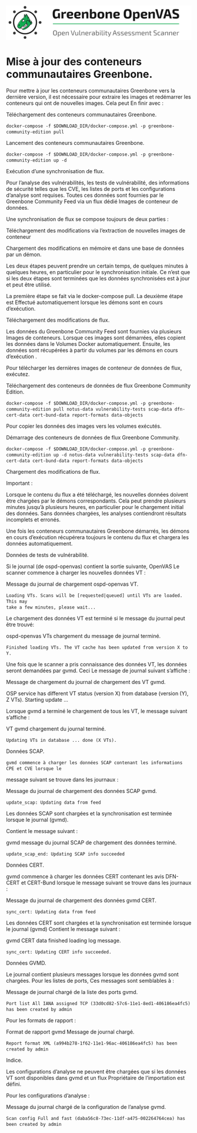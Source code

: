 ![OpenVAS](./images/OpenVAS.png)

# Mise à jour des conteneurs communautaires Greenbone.

Pour mettre à jour les conteneurs communautaires Greenbone vers la dernière version, il est nécessaire pour extraire les images et redémarrer les conteneurs qui ont de nouvelles images. Cela peut En finir avec :

Téléchargement des conteneurs communautaires Greenbone.
```
docker-compose -f $DOWNLOAD_DIR/docker-compose.yml -p greenbone-community-edition pull
```
Lancement des conteneurs communautaires Greenbone.
```
docker-compose -f $DOWNLOAD_DIR/docker-compose.yml -p greenbone-community-edition up -d
```
Exécution d’une synchronisation de flux.

Pour l’analyse des vulnérabilités, les tests de vulnérabilité, des informations de sécurité telles que les CVE, les listes de ports et les configurations d’analyse sont requises. Toutes ces données sont fournies par le Greenbone Community Feed via un flux dédié Images de conteneur de données.

Une synchronisation de flux se compose toujours de deux parties :

Téléchargement des modifications via l’extraction de nouvelles images de conteneur

Chargement des modifications en mémoire et dans une base de données par un démon.

Les deux étapes peuvent prendre un certain temps, de quelques minutes à quelques heures, en particulier pour le synchronisation initiale. Ce n’est que si les deux étapes sont terminées que les données synchronisées est à jour et peut être utilisé.

La première étape se fait via le docker-compose pull. La deuxième étape est Effectué automatiquement lorsque les démons sont en cours d’exécution.

Téléchargement des modifications de flux.

Les données du Greenbone Community Feed sont fournies via plusieurs Images de conteneurs. Lorsque ces images sont démarrées, elles copient les données dans le Volumes Docker automatiquement. Ensuite, les données sont récupérées à partir du volumes par les démons en cours d’exécution .

Pour télécharger les dernières images de conteneur de données de flux, exécutez.

Téléchargement des conteneurs de données de flux Greenbone Community Edition.
```
docker-compose -f $DOWNLOAD_DIR/docker-compose.yml -p greenbone-community-edition pull notus-data vulnerability-tests scap-data dfn-cert-data cert-bund-data report-formats data-objects
```
Pour copier les données des images vers les volumes exécutés.

Démarrage des conteneurs de données de flux Greenbone Community.
```
docker-compose -f $DOWNLOAD_DIR/docker-compose.yml -p greenbone-community-edition up -d notus-data vulnerability-tests scap-data dfn-cert-data cert-bund-data report-formats data-objects
```
Chargement des modifications de flux.

Important :

Lorsque le contenu du flux a été téléchargé, les nouvelles données doivent être chargées par le démons correspondants. Cela peut prendre plusieurs minutes jusqu’à plusieurs heures, en particulier pour le chargement initial des données. Sans données chargées, les analyses contiendront résultats incomplets et erronés.

Une fois les conteneurs communautaires Greenbone démarrés, les démons en cours d’exécution récupérera toujours le contenu du flux et chargera les données automatiquement.

Données de tests de vulnérabilité.

Si le journal (de ospd-openvas) contient la sortie suivante, OpenVAS Le scanner commence à charger les nouvelles données VT :

Message du journal de chargement ospd-openvas VT.
```
Loading VTs. Scans will be [requested|queued] until VTs are loaded. This may
take a few minutes, please wait...
```
Le chargement des données VT est terminé si le message du journal peut être trouvé:

ospd-openvas VTs chargement du message de journal terminé.
```
Finished loading VTs. The VT cache has been updated from version X to Y.
```
Une fois que le scanner a pris connaissance des données VT, les données seront demandées par gvmd. Ceci Le message de journal suivant s’affiche :

Message de chargement du journal de chargement des VT gvmd.

OSP service has different VT status (version X) from database (version (Y), Z VTs). Starting update ...

Lorsque gvmd a terminé le chargement de tous les VT, le message suivant s’affiche :

VT gvmd chargement du journal terminé.
```
Updating VTs in database ... done (X VTs).
```
Données SCAP.
```
gvmd commence à charger les données SCAP contenant les informations CPE et CVE lorsque le
```
message suivant se trouve dans les journaux :

Message du journal de chargement des données SCAP gvmd.
```
update_scap: Updating data from feed
```
Les données SCAP sont chargées et la synchronisation est terminée lorsque le journal (gvmd).

Contient le message suivant :

gvmd message du journal SCAP de chargement des données terminé.
```
update_scap_end: Updating SCAP info succeeded
```
Données CERT.

gvmd commence à charger les données CERT contenant les avis DFN-CERT et CERT-Bund lorsque le message suivant se trouve dans les journaux :

Message du journal de chargement des données gvmd CERT.
```
sync_cert: Updating data from feed
```
Les données CERT sont chargées et la synchronisation est terminée lorsque le journal (gvmd) 
Contient le message suivant :

gvmd CERT data finished loading log message.
```
sync_cert: Updating CERT info succeeded.
```
Données GVMD.

Le journal contient plusieurs messages lorsque les données gvmd sont chargées. Pour les listes de ports, Ces messages sont semblables à :

Message de journal chargé de la liste des ports gvmd.
```
Port list All IANA assigned TCP (33d0cd82-57c6-11e1-8ed1-406186ea4fc5) has been created by admin
```
Pour les formats de rapport :

Format de rapport gvmd Message de journal chargé.
```
Report format XML (a994b278-1f62-11e1-96ac-406186ea4fc5) has been created by admin
```
Indice.

Les configurations d’analyse ne peuvent être chargées que si les données VT sont disponibles dans gvmd et un flux Propriétaire de l’importation est défini.

Pour les configurations d’analyse :

Message du journal chargé de la configuration de l’analyse gvmd.
```
Scan config Full and fast (daba56c8-73ec-11df-a475-002264764cea) has been created by admin
```


